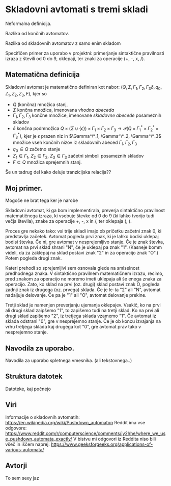 # Skladovni avtomati s tremi skladi

Neformalna definicija.

Razlika od končnih avtomatov.

Razlika od skladovnih avtomatov z samo enim skladom

Specifičen primer za uporabo v projektni: primerjanje sintaktične pravilnosti izraza z števili od 0 do 9, oklepaji, ter znaki za operacije (+, -, x, /).

## Matematična definicija

Skladovni avtomat je matematično definiran kot nabor: $(Q, \Sigma, \Gamma_1, \Gamma_2, \Gamma_3 \delta, q_0, Z_1, Z_2, Z_3, F)$, kjer so

- $Q$ (končna) množica stanj,
- $\Sigma$ končna množica, imenovana *vhodna abeceda*
- $\Gamma_1, \Gamma_2, \Gamma_3$ končne množice, imenovane *skladovne abecede* posameznih skladov
- $\delta$ končna podmnožica $Q \times (\Sigma \cup \{\epsilon\}) \times \Gamma_1 \times \Gamma_2 \times \Gamma_3 \to \mathcal{P}(Q \times \Gamma_1^* \times \Gamma_2^* \times \Gamma_3^*)$, kjer je $\epsilon$ prazen niz in $\Gamma^\*_1, \Gamma^\*_2, \Gamma^\*_3$ množice vseh končnih nizov iz skladovnih abeced $\Gamma_1, \Gamma_2, \Gamma_3$
- $q_0 \in Q$ začetno stanje
- $Z_1 \in \Gamma_1$, $Z_2 \in \Gamma_2$, $Z_3 \in \Gamma_3$ začetni simboli posameznih skladov
- $F \subseteq Q$ množica sprejemnih stanj.

Še un tadrug del kako deluje tranzicijska relacija??

## Moj primer.

Mogoče ne brat tega ker je narobe

Skladovni avtomat, ki ga bom implementirala, preverja sintaktično pravilnost matematičnega izraza, ki vsebuje števke od 0 do 9 (ki lahko tvorijo tudi večja števila), znake za operacije +, -, x in /, ter oklepaja (, ). 

Proces gre nekako tako: vsi trije skladi imajo ob pričetku začetni znak 0, ki predstavlja začetek. Avtomat pogleda prvi znak, ki je lahko bodisi uklepaj bodisi števka. Če ni, gre avtomat v nesprejemljivo stanje. Če je znak števka, avtomat na prvi sklad shrani "N", če je uklepaj pa znak "1". (Kasneje bomm videli, da za zaklepaj na sklad postavi znak "2" in za operacijo znak "O".) Potem pogleda drugi znak. 

Kateri prehodi so sprejemljivi sem osnovala glede na smiselnost predhodnega znaka. V sintaktično pravilnem matematičnem izrazu, recimo, pred znakom za operacijo ne moremo imeti uklepaja ali še enega znaka za operacijo. Zato, ko sklad na prvi (oz. drugi) sklad postavi znak O, pogleda zadnji znak iz drugega (oz. prvega) sklada. Če je le-ta "2" ali "N", avtomat nadaljuje delovanje. Če pa je "1" ali "O", avtomat delovanje prekine.

Tretji sklad je namenjen preverjanju ujemanja oklepajev. Vsakič, ko na prvi ali drugi sklad zaipšemo "1", to zapišemo tudi na tretji sklad. Ko na prvi ali drugi sklad zapišemo "2", iz tretjega sklada vzamemo "1". Če avtomat iz sklada odstrani "0", gre v nesprejemno stanje. Če je ob koncu izvajanja na vrhu tretjega sklada kaj drugega kot "0", gre avtomat prav tako v nesprejemno stanje. 

## Navodila za uporabo.

Navodila za uporabo spletnega vmesnika. (ali tekstovnega..)

## Struktura datotek

Datoteke, kaj počnejo

## Viri

Informacije o skladovnih avtomatih: https://en.wikipedia.org/wiki/Pushdown_automaton
Reddit ima vse odgovore: https://www.reddit.com/r/computerscience/comments/jy2hhe/where_we_use_pushdown_automata_exactly/
V bistvu mi odgovori iz Reddita niso bili všeč in iščem naprej: https://www.geeksforgeeks.org/applications-of-various-automata/

## Avtorji

To sem sexy jaz
